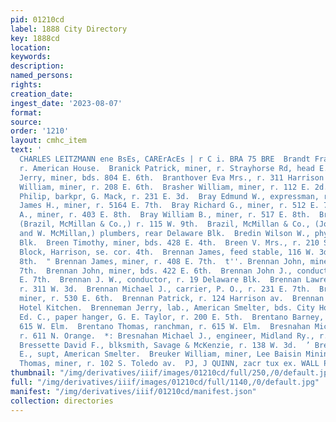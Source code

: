 ```yaml
---
pid: 01210cd
label: 1888 City Directory
key: 1888cd
location: 
keywords: 
description: 
named_persons: 
rights: 
creation_date: 
ingest_date: '2023-08-07'
format: 
source: 
order: '1210'
layout: cmhc_item
text: '                                                                                            F
  CHARLES LEITZMANN ene BsEs, CARErAcEs | r C i. BRA 75 BRE  Brandt Frank, waiter,
  r. American House.  Branick Patrick, miner, r. Strayhorse Rd, head E. 5th.  Brannen
  Jerry, miner, bds. 804 E. 6th.  Branthover Eva Mrs., r. 311 Harrison av.  Brashaw
  William, miner, r. 208 E. 6th.  Brasher William, miner, r. 112 E. 2d.  Brautigam
  Philip, barkpr, G. Mack, r. 231 E. 3d.  Bray Edmund W., expressman, r. 412 W. 3d.  Bray
  James H., miner, r. 5164 E. 7th.  Bray Richard G., miner, r. 512 E. 7th.  Bray William
  A., miner, r. 403 E. 8th.  Bray William B., miner, r. 517 E. 8th.  Brazil John R.,
  (Brazil, McMillan & Co.,) r. 115 W. 9th.  Brazil, McMillan & Co., (John R. Brazil
  and W. McMillan,) plumbers, rear Delaware Blk.  Bredin Wilson W., physician, 3 Boston
  Blk.  Breen Timothy, miner, bds. 428 E. 4th.  Breen V. Mrs., r. 210 S. Pine.  Breene
  Block, Harrison, se. cor. 4th.  Brennan James, feed stable, 116 W. 3d, r. 207 E.
  8th.  " Brennan James, miner, r. 408 E. 7th.  t''. Brennan John, miner, r. 408 E.
  7th.  Brennan John, miner, bds. 422 E. 6th.  Brennan John J., conductor, r. 329
  E. 7th.  Brennan J. W., conductor, r. 19 Delaware Blk.  Brennan Lawrence J., mining,
  r. 311 W. 3d.  Brennan Michael J., carrier, P. O., r. 231 E. 7th.  Brennan Patrick,
  miner, r. 530 E. 6th.  Brennan Patrick, r. 124 Harrison av.  Brennan Thomas, barkpr,
  Hotel Kitchen.  Brenneman Jerry, lab., American Smelter, bds. City Hotel.  Brenner
  Ed. C., paper hanger, G. E. Taylor, r. 200 E. 5th.  Brentano Barney, ranchman, r.
  615 W. Elm.  Brentano Thomas, ranchman, r. 615 W. Elm.  Bresnahan Michael, miner,
  r. 611 N. Orange.  *: Bresnahan Michael J., engineer, Midland Ry., r. 119 W. 4th.  %
  Bressette David F., blksmith, Savage & McKenzie, r. 138 W. 3d.  ’ Bretherton Sidmey
  E., supt, American Smelter.  Breuker William, miner, Lee Baisin Mining Co.  ‘; Brew
  Thomas, miner, r. 102 S. Toledo av.  PJ, J QUINN, zacr tux ex. WALL PAPER '
thumbnail: "/img/derivatives/iiif/images/01210cd/full/250,/0/default.jpg"
full: "/img/derivatives/iiif/images/01210cd/full/1140,/0/default.jpg"
manifest: "/img/derivatives/iiif/01210cd/manifest.json"
collection: directories
---
```

